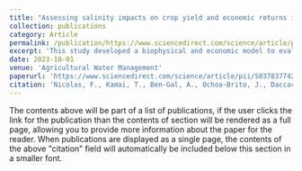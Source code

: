 ```yaml
---
title: "Assessing salinity impacts on crop yield and economic returns in the Central Valley"
collection: publications
category: Article
permalink: /publication/https://www.sciencedirect.com/science/article/pii/S0378377423003281
excerpt: 'This study developed a biophysical and economic model to evaluate how irrigation water salinity affects crop yield and profitability for key crops in California’s Central Valley. Results showed that increased salinity and low irrigation rates significantly reduced yields and profits, highlighting the importance of site-specific irrigation management for sustainable agriculture.'
date: 2023-10-01
venue: 'Agricultural Water Management'
paperurl: 'https://www.sciencedirect.com/science/article/pii/S0378377423003281'
citation: 'Nicolas, F., Kamai, T., Ben-Gal, A., Ochoa-Brito, J., Daccache, A., Ogunmokun, F., & Kisekka, I. (2023). Assessing salinity impacts on crop yield and economic returns in the Central Valley. Agricultural Water Management, 287, 108463. https://doi.org/10.1016/j.agwat.2023.108463'
---
```


The contents above will be part of a list of publications, if the user clicks the link for the publication than the contents of section will be rendered as a full page, allowing you to provide more information about the paper for the reader. When publications are displayed as a single page, the contents of the above "citation" field will automatically be included below this section in a smaller font.
